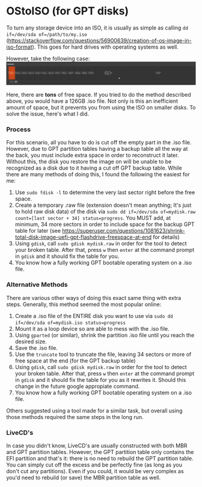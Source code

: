 # OStoISO (for GPT disks)
To turn any storage device into an ISO, it is usually as simple as calling `dd if=/dev/sda of=/path/to/my.iso` (https://stackoverflow.com/questions/56900639/creation-of-os-image-in-iso-format). This goes for hard drives with operating systems as well.

However, take the following case:
![example_partitions.png](images/example_partitions.png)

Here, there are **tons** of free space. If you tried to do the method described above, you would have a 126GB .iso file. Not only is this an inefficient amount of space, but it prevents you from using the ISO on smaller disks. To solve the issue, here's what I did.

### Process
For this scenario, all you have to do is cut off the empty part in the .iso file. However, due to GPT partition tables having a backup table all the way at the back, you must include extra space in order to reconstruct it later. Without this, the disk you restore the image on will be unable to be recognized as a disk due to it having a cut off GPT backup table. While there are many methods of doing this, I found the following the easiest for me:

1. Use `sudo fdisk -l` to determine the very last sector right before the free space.
2. Create a temporary .raw file (extension doesn't mean anything; It's just to hold raw disk data) of the disk via `sudo dd if=/dev/sda of=mydisk.raw count=[last sector + 34] status=progress`. You MUST add, at minimum, 34 more sectors in order to include space for the backup GPT table for later (see https://superuser.com/questions/1081623/shrink-total-disk-image-uefi-gpt-flashdrive-freespace-at-end for details)
3. Using `gdisk`, call `sudo gdisk mydisk.raw` in order for the tool to detect your broken table. After that, press `w` then `enter` at the command prompt in `gdisk` and it should fix the table for you. 
4. You know how a fully working GPT bootable operating system on a .iso file.

### Alternative Methods
There are various other ways of doing this exact same thing with extra steps. Generally, this method seemed the most popular online:

1. Create a .iso file of the ENTIRE disk you want to use via `sudo dd if=/dev/sda of=mydisk.iso status=progress`
2. Mount it as a loop device so are able to mess with the .iso file.
3. Using `gparted` (or similar), shrink the partition .iso file until you reach the desired size.
4. Save the .iso file.
5. Use the `truncate` tool to truncate the file, leaving 34 sectors or more of free space at the end (for the GPT backup table)
6. Using `gdisk`, call `sudo gdisk mydisk.raw` in order for the tool to detect your broken table. After that, press `w` then `enter` at the command prompt in `gdisk` and it should fix the table for you as it rewrites it. Should this change in the future google appropiate command. 
7. You know how a fully working GPT bootable operating system on a .iso file.

Others suggested using a tool made for a similar task, but overall using those methods required the same steps in the long run. 

### LiveCD's
In case you didn't know, LiveCD's are usually constructed with both MBR and GPT partition tables. However, the GPT partition table only contains the EFI partition and that's it: there is no need to rebuild the GPT partition table. You can simply cut off the excess and be perfectly fine (as long as you don't cut any partitions). Even if you could, it would be very complex as you'd need to rebuild (or save) the MBR partition table as well. 





